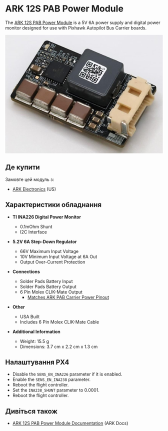 # ARK 12S PAB Power Module

The [ARK 12S PAB Power Module](https://arkelectron.gitbook.io/ark-documentation/power/ark-12s-pab-power-module) is a 5V 6A power supply and digital power monitor designed for use with Pixhawk Autopilot Bus Carrier boards.

![ARK 12S PAB Power Module](../../assets/hardware/power_module/ark_power_modules//ark_12s_pab_power_module.jpg)

## Де купити

Замовте цей модуль з:

- [ARK Electronics](https://arkelectron.com/product/ark-12s-pab-power-module/) (US)

## Характеристики обладнання

- **TI INA226 Digital Power Monitor**

  - 0.1mOhm Shunt
  - I2C Interface

- **5.2V 6A Step-Down Regulator**

  - 66V Maximum Input Voltage
  - 10V Minimum Input Voltage at 6A Out
  - Output Over-Current Protection

- **Connections**

  - Solder Pads Battery Input
  - Solder Pads Battery Output
  - 6 Pin Molex CLIK-Mate Output
    - [Matches ARK PAB Carrier Power Pinout](https://arkelectron.gitbook.io/ark-documentation/flight-controllers/ark-pixhawk-autopilot-bus-carrier/pinout)

- **Other**

  - USA Built
  - Includes 6 Pin Molex CLIK-Mate Cable

- **Additional Information**
  - Weight: 15.5 g
  - Dimensions: 3.7 cm x 2.2 cm x 1.3 cm

## Налаштування PX4

- Disable the `SENS_EN_INA226` parameter if it is enabled.
- Enable the `SENS_EN_INA238` parameter.
- Reboot the flight controller.
- Set the `INA238_SHUNT` parameter to 0.0001.
- Reboot the flight controller.

## Дивіться також

- [ARK 12S PAB Power Module Documentation](https://arkelectron.gitbook.io/ark-documentation/power/ark-12s-pab-power-module) (ARK Docs)
